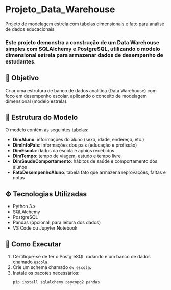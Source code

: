 # Projeto_Data_Warehouse
Projeto de modelagem estrela com tabelas dimensionais e fato para análise de dados educacionais.


### Este projeto demonstra a construção de um Data Warehouse simples com SQLAlchemy e PostgreSQL, utilizando o modelo dimensional estrela para armazenar dados de desempenho de estudantes.

## 📌 Objetivo

Criar uma estrutura de banco de dados analítica (Data Warehouse) com foco em desempenho escolar, aplicando o conceito de modelagem dimensional (modelo estrela).

## 🧱 Estrutura do Modelo

O modelo contém as seguintes tabelas:

- **DimAluno**: informações do aluno (sexo, idade, endereço, etc.)
- **DimInfoPais**: informações dos pais (educação e profissão)
- **DimEscola**: dados da escola e apoios recebidos
- **DimTempo**: tempo de viagem, estudo e tempo livre
- **DimSaudeComportamento**: hábitos de saúde e comportamento dos alunos
- **FatoDesempenhoAluno**: tabela fato que armazena reprovações, faltas e notas

## ⚙️ Tecnologias Utilizadas

- Python 3.x
- SQLAlchemy
- PostgreSQL
- Pandas (opcional, para leitura dos dados)
- VS Code ou Jupyter Notebook

## 🧪 Como Executar

1. Certifique-se de ter o PostgreSQL rodando e um banco de dados chamado `escola`.
2. Crie um schema chamado `dw_escola`.
3. Instale os pacotes necessários:
   ```bash
   pip install sqlalchemy psycopg2 pandas


